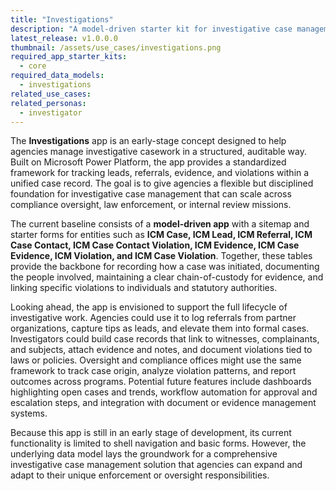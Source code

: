 ```yaml
---
title: "Investigations"
description: "A model-driven starter kit for investigative case management — centralize leads, referrals, evidence, and violations to streamline case workflows and auditing."
latest_release: v1.0.0.0
thumbnail: /assets/use_cases/investigations.png
required_app_starter_kits:
  - core
required_data_models:
  - investigations
related_use_cases:
related_personas:
  - investigator
---
```


The **Investigations** app is an early-stage concept designed to help agencies manage investigative casework in a structured, auditable way. Built on Microsoft Power Platform, the app provides a standardized framework for tracking leads, referrals, evidence, and violations within a unified case record. The goal is to give agencies a flexible but disciplined foundation for investigative case management that can scale across compliance oversight, law enforcement, or internal review missions.

The current baseline consists of a **model-driven app** with a sitemap and starter forms for entities such as **ICM Case, ICM Lead, ICM Referral, ICM Case Contact, ICM Case Contact Violation, ICM Evidence, ICM Case Evidence, ICM Violation, and ICM Case Violation**. Together, these tables provide the backbone for recording how a case was initiated, documenting the people involved, maintaining a clear chain-of-custody for evidence, and linking specific violations to individuals and statutory authorities.

Looking ahead, the app is envisioned to support the full lifecycle of investigative work. Agencies could use it to log referrals from partner organizations, capture tips as leads, and elevate them into formal cases. Investigators could build case records that link to witnesses, complainants, and subjects, attach evidence and notes, and document violations tied to laws or policies. Oversight and compliance offices might use the same framework to track case origin, analyze violation patterns, and report outcomes across programs. Potential future features include dashboards highlighting open cases and trends, workflow automation for approval and escalation steps, and integration with document or evidence management systems.

Because this app is still in an early stage of development, its current functionality is limited to shell navigation and basic forms. However, the underlying data model lays the groundwork for a comprehensive investigative case management solution that agencies can expand and adapt to their unique enforcement or oversight responsibilities.
